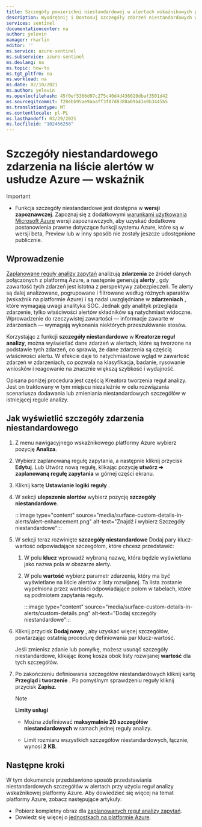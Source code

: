 ```yaml
---
title: Szczegóły powierzchni niestandardowej w alertach wskaźnikowych platformy Azure | Microsoft Docs
description: Wyodrębnij i Dostosuj szczegóły zdarzeń niestandardowych w alertach w regułach analizy wskaźnikowej platformy Azure, aby uzyskać lepsze i pełniejsze informacje o zdarzeniach
services: sentinel
documentationcenter: na
author: yelevin
manager: rkarlin
editor: ''
ms.service: azure-sentinel
ms.subservice: azure-sentinel
ms.devlang: na
ms.topic: how-to
ms.tgt_pltfrm: na
ms.workload: na
ms.date: 02/10/2021
ms.author: yelevin
ms.openlocfilehash: 45f0ef5366d97c275c40d4d436020dbaf3501d42
ms.sourcegitcommit: f28ebb95ae9aaaff3f87d8388a09b41e0b3445b5
ms.translationtype: MT
ms.contentlocale: pl-PL
ms.lasthandoff: 03/29/2021
ms.locfileid: "102456258"
---
```

# <a name="surface-custom-event-details-in-alerts-in-azure-sentinel"></a>Szczegóły niestandardowego zdarzenia na liście alertów w usłudze Azure — wskaźnik 

> [!IMPORTANT]
>
> - Funkcja szczegóły niestandardowe jest dostępna w **wersji zapoznawczej**. Zapoznaj się z dodatkowymi [warunkami użytkowania Microsoft Azure](https://azure.microsoft.com/support/legal/preview-supplemental-terms/) wersji zapoznawczych, aby uzyskać dodatkowe postanowienia prawne dotyczące funkcji systemu Azure, które są w wersji beta, Preview lub w inny sposób nie zostały jeszcze udostępnione publicznie.

## <a name="introduction"></a>Wprowadzenie

[Zaplanowane reguły analizy zapytań](tutorial-detect-threats-custom.md) analizują **zdarzenia** ze źródeł danych połączonych z platformą Azure, a następnie generują **alerty** , gdy zawartość tych zdarzeń jest istotna z perspektywy zabezpieczeń. Te alerty są dalej analizowane, pogrupowane i filtrowane według różnych aparatów (wskaźnik na platformie Azure) i są nadal uwzględniane w **zdarzeniach** , które wymagają uwagi analityka SOC. Jednak gdy analityk przegląda zdarzenie, tylko właściwości alertów składników są natychmiast widoczne. Wprowadzenie do rzeczywistej zawartości — informacje zawarte w zdarzeniach — wymagają wykonania niektórych przeszukiwanie stosów.

Korzystając z funkcji **szczegóły niestandardowe** w **Kreatorze reguł analizy**, można wyświetlać dane zdarzeń w alertach, które są tworzone na podstawie tych zdarzeń, co sprawia, że dane zdarzenia są częścią właściwości alertu. W efekcie daje to natychmiastowe wgląd w zawartość zdarzeń w zdarzeniach, co pozwala na klasyfikacja, badanie, rysowanie wniosków i reagowanie na znacznie większą szybkość i wydajność.

Opisana poniżej procedura jest częścią Kreatora tworzenia reguł analizy. Jest on traktowany w tym miejscu niezależnie w celu rozwiązania scenariusza dodawania lub zmieniania niestandardowych szczegółów w istniejącej regule analizy.

## <a name="how-to-surface-custom-event-details"></a>Jak wyświetlić szczegóły zdarzenia niestandardowego

1. Z menu nawigacyjnego wskaźnikowego platformy Azure wybierz pozycję **Analiza**.

1. Wybierz zaplanowaną regułę zapytania, a następnie kliknij przycisk **Edytuj**. Lub Utwórz nową regułę, klikając pozycję **utwórz &#10132; zaplanowaną regułę zapytania** w górnej części ekranu.

1. Kliknij kartę **Ustawianie logiki reguły** .

1. W sekcji **ulepszenie alertów** wybierz pozycję **szczegóły niestandardowe**.

    :::image type="content" source="media/surface-custom-details-in-alerts/alert-enhancement.png" alt-text="Znajdź i wybierz Szczegóły niestandardowe":::

1. W sekcji teraz rozwinięte **szczegóły niestandardowe** Dodaj pary klucz-wartość odpowiadające szczegółom, które chcesz przedstawić:

    1. W polu **klucz** wprowadź wybraną nazwę, która będzie wyświetlana jako nazwa pola w obszarze alerty.

    1. W polu **wartość** wybierz parametr zdarzenia, który ma być wyświetlane na liście alertów z listy rozwijanej. Ta lista zostanie wypełniona przez wartości odpowiadające polom w tabelach, które są podmiotem zapytania reguły.
    
        :::image type="content" source="media/surface-custom-details-in-alerts/custom-details.png" alt-text="Dodaj szczegóły niestandardowe":::

1. Kliknij przycisk **Dodaj nowy** , aby uzyskać więcej szczegółów, powtarzając ostatnią procedurę definiowania par klucz-wartość. 

    Jeśli zmienisz zdanie lub pomyłkę, możesz usunąć szczegóły niestandardowe, klikając ikonę kosza obok listy rozwijanej **wartość** dla tych szczegółów.

1. Po zakończeniu definiowania szczegółów niestandardowych kliknij kartę **Przegląd i tworzenie** . Po pomyślnym sprawdzeniu reguły kliknij przycisk **Zapisz**.

    > [!NOTE]
    > 
    >**Limity usługi**
    > - Można zdefiniować **maksymalnie 20 szczegółów niestandardowych** w ramach jednej reguły analizy.
    >
    > - Limit rozmiaru wszystkich szczegółów niestandardowych, łącznie, wynosi **2 KB**.

## <a name="next-steps"></a>Następne kroki
W tym dokumencie przedstawiono sposób przedstawiania niestandardowych szczegółów w alertach przy użyciu reguł analizy wskaźnikowej platformy Azure. Aby dowiedzieć się więcej na temat platformy Azure, zobacz następujące artykuły:
- Pobierz kompletny obraz dla [zaplanowanych reguł analizy zapytań](tutorial-detect-threats-custom.md).
- Dowiedz się więcej o [jednostkach na platformie Azure](entities-in-azure-sentinel.md).
